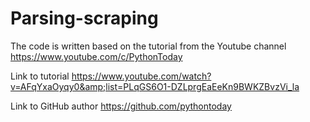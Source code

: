 # Parsing-scraping

The code is written based on the tutorial from the Youtube channel https://www.youtube.com/c/PythonToday   

Link to tutorial   https://www.youtube.com/watch?v=AFqYxaOyqy0&amp;list=PLqGS6O1-DZLprgEaEeKn9BWKZBvzVi_la

Link to GitHub author  https://github.com/pythontoday
